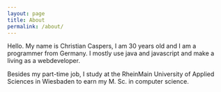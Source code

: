 ```yaml
---
layout: page
title: About
permalink: /about/
---
```


Hello. My name is Christian Caspers, I am 30 years old and I am a programmer
from Germany. I mostly use java and javascript and make a living as a
webdeveloper.

Besides my part-time job, I study at the RheinMain University of Applied
Sciences in Wiesbaden to earn my M. Sc. in computer science.
